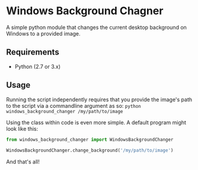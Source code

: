 # Windows Background Chagner
A simple python module that changes the current desktop background on Windows to a provided image.

## Requirements
* Python (2.7 or 3.x)

## Usage
Running the script independently requires that you provide the image's path to the script via a commandline argument as so:
  `python windows_background_changer /my/path/to/image`
    
Using the class within code is even more simple. A default program might look like this:

```py
from windows_background_changer import WindowsBackgroundChanger
 
WindowsBackgroundChanger.change_background('/my/path/to/image')
```
    
And that's all!
